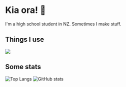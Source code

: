 # Kia ora! 👋

I'm a high school student in NZ. Sometimes I make stuff.

## Things I use

![](https://skillicons.dev/icons?i=nix,linux,neovim,js,ts,rust,kotlin,vue,css,bun,nodejs,pnpm,postman)

## Some stats

![Top Langs](https://github-readme-stats.vercel.app/api/top-langs/?username=tobyck&langs_count=6&layout=compact&theme=prussian&bg_color=00000000&border_radius=10px) ![GitHub stats](https://github-readme-stats.vercel.app/api?username=tobyck&rank_icon=github&hide=issues&custom_title=GitHub%20Stats&line_height=24&text_bold=false&theme=prussian&bg_color=00000000&border_radius=10px)
